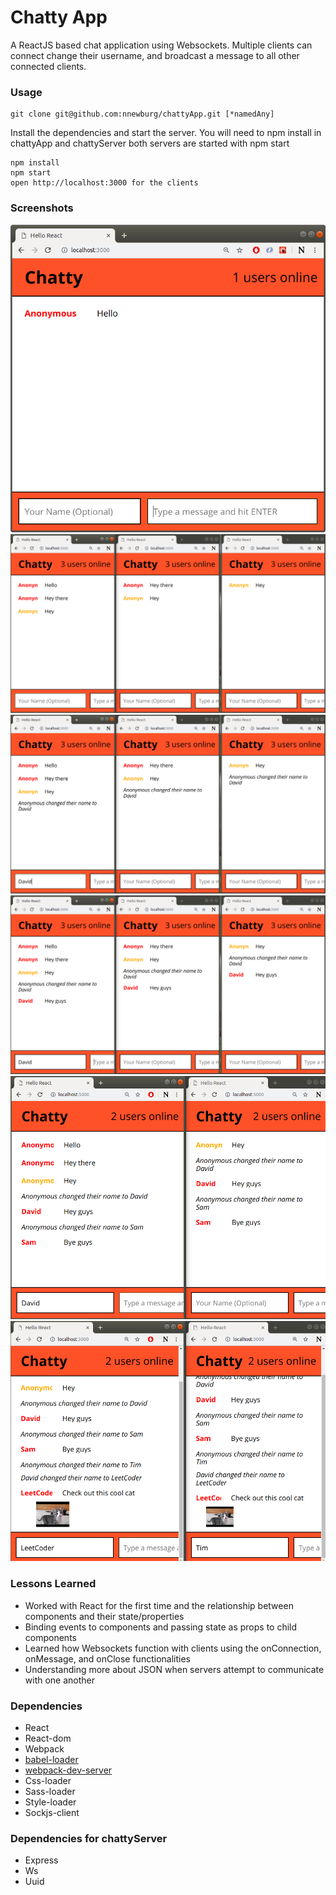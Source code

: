 Chatty App
=====================

A ReactJS based chat application using Websockets. Multiple clients can connect
change their username, and broadcast a message to all other connected clients.

### Usage

```
git clone git@github.com:nnewburg/chattyApp.git [*namedAny]
```

Install the dependencies and start the server. You will need to npm install in chattyApp
and chattyServer both servers are started with npm start

```
npm install
npm start
open http://localhost:3000 for the clients
```
### Screenshots

!["Screenshot of chatty messages"](https://github.com/nnewburg/chattyApp/blob/master/docs/chatty1.png?raw=true)
!["Screenshot of chatty messages"](https://github.com/nnewburg/chattyApp/blob/master/docs/chatty2.png?raw=true)
!["Screenshot of chatty messages"](https://github.com/nnewburg/chattyApp/blob/master/docs/chatty3.png?raw=true)
!["Screenshot of chatty messages"](https://github.com/nnewburg/chattyApp/blob/master/docs/chatty4.png?raw=true)
!["Screenshot of chatty messages"](https://github.com/nnewburg/chattyApp/blob/master/docs/chatty5.png?raw=true)
!["Screenshot of chatty messages"](https://github.com/nnewburg/chattyApp/blob/master/docs/chatty6.png?raw=true)


### Lessons Learned

* Worked with React for the first time and the relationship between components and their state/properties
* Binding events to components and passing state as props to child components
* Learned how Websockets function with clients using the onConnection, onMessage, and onClose functionalities
* Understanding more about JSON when servers attempt to communicate with one another


### Dependencies

* React
* React-dom
* Webpack
* [babel-loader](https://github.com/babel/babel-loader)
* [webpack-dev-server](https://github.com/webpack/webpack-dev-server)
* Css-loader
* Sass-loader
* Style-loader
* Sockjs-client

### Dependencies for chattyServer

* Express
* Ws
* Uuid